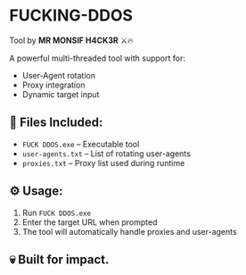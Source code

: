 # FUCKING-DDOS

Tool by **MR MONSIF H4CK3R** ⚔️🔥

A powerful multi-threaded tool with support for:
- User-Agent rotation
- Proxy integration
- Dynamic target input

## 📂 Files Included:
- `FUCK DDOS.exe` – Executable tool
- `user-agents.txt` – List of rotating user-agents
- `proxies.txt` – Proxy list used during runtime

## ⚙️ Usage:
1. Run `FUCK DDOS.exe`
2. Enter the target URL when prompted
3. The tool will automatically handle proxies and user-agents

## 💀 Built for impact.
